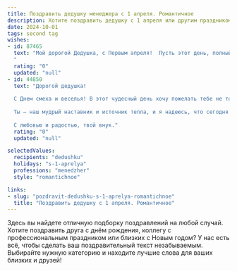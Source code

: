 ```yaml
---
title: Поздравить дедушку менеджера с 1 апреля. Романтичное
description: Хотите поздравить дедушку с 1 апреля или другим праздником? Наш ИИ создаст незабываемое поздравление, а вы обязательно выделитесь среди других.  
date: 2024-10-01
tags: second tag
wishes:
- id: 87465
  text: "Мой дорогой Дедушка, с Первым апреля!  Пусть этот день, полный лёгкой, игривой шутки, станет началом весны не только в календаре, но и в твоей душе.  Пусть твоя жизнь, подобно весне, расцветает яркими красками, а сердце поёт от радости и любви.  Твой менеджерский талант и опыт – это лишь часть твоей очаровательной,  сильной и романтичной натуры.  Я желаю тебе океан счастья,  небесной любви и исполнения самых заветных желаний!
  "
  rating: "0"
  updated: "null"
- id: 44850
  text: "Дорогой дедушка!
  
  С Днем смеха и веселья! В этот чудесный день хочу пожелать тебе не только улыбок и радости, но и безграничного вдохновения в твоей нелегкой, но такой значимой профессии менеджера. Пусть каждый новый проект приносит не только успехи, но и приятные удивления, как в этот первый день апреля!
  
  Ты — наш мудрый наставник и источник тепла, и я надеюсь, что сегодня твое сердце наполнится счастьем, как душа наполняется океаном веселья. Желаю, чтобы жизнь всегда улыбалась тебе в ответ на твою доброту и заботу.
  
  С любовью и радостью, твой внук."
  rating: "0"
  updated: "null"

selectedValues:
  recipients: "dedushku"
  holidays: "s-1-aprelya"
  professions: "menedzher"
  style: "romantichnoe"

links:
- slug: "pozdravit-dedushku-s-1-aprelya-romantichnoe"
  title: "Поздравить дедушку с 1 апреля. Романтичное"
---
```


Здесь вы найдете отличную подборку поздравлений на любой случай.
Хотите поздравить друга с днём рождения, коллегу с профессиональным праздником или близких с Новым годом? У нас есть всё, чтобы сделать ваш поздравительный текст незабываемым. Выбирайте нужную категорию и находите лучшие слова для ваших близких и друзей!
